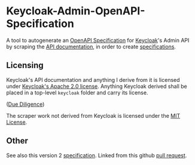 # Keycloak-Admin-OpenAPI-Specification

A tool to autogenerate an [OpenAPI
Specification](https://github.com/OAI/OpenAPI-Specification) for
[Keycloak](https://www.keycloak.org/)'s Admin API by scraping the [API
documentation](https://www.keycloak.org/docs-api/9.0/rest-api/index.html),
in order to create [specifications](keycloak/).

## Licensing

Keycloak's API documentation and anything I
derive from it is licensed under [Keycloak's Apache 2.0
license](https://github.com/keycloak/keycloak/blob/master/LICENSE.txt).
Anything Keycloak derived shall be placed in a top-level `keycloak`
folder and carry its license.

([Due
Diligence](http://lists.jboss.org/pipermail/keycloak-user/2019-April/018073.html))

The scraper work not derived from Keycloak is licensed under the [MIT
License](https://opensource.org/licenses/MIT).

## Other

See also this version 2 [specification](https://github.com/keycloak/keycloak/files/2327628/swagger-4.3.0.Final-SNAPSHOT.json.txt).
Linked from this github [pull request](https://github.com/keycloak/keycloak/pull/5198).
